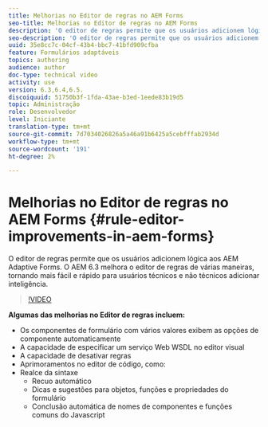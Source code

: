 ```yaml
---
title: Melhorias no Editor de regras no AEM Forms
seo-title: Melhorias no Editor de regras no AEM Forms
description: 'O editor de regras permite que os usuários adicionem lógica aos AEM Adaptive Forms. O AEM 6.3 melhora o editor de regras de várias maneiras, tornando mais fácil e rápido para usuários técnicos e não técnicos adicionar inteligência. '
seo-description: 'O editor de regras permite que os usuários adicionem lógica aos AEM Adaptive Forms. O AEM 6.3 melhora o editor de regras de várias maneiras, tornando mais fácil e rápido para usuários técnicos e não técnicos adicionar inteligência. '
uuid: 35e8cc7c-04cf-43b4-bbc7-41bfd909cfba
feature: Formulários adaptáveis
topics: authoring
audience: author
doc-type: technical video
activity: use
version: 6.3,6.4,6.5.
discoiquuid: 51750b3f-1fda-43ae-b3ed-1eede83b19d5
topic: Administração
role: Desenvolvedor
level: Iniciante
translation-type: tm+mt
source-git-commit: 7d7034026826a5a46a91b6425a5cebfffab2934d
workflow-type: tm+mt
source-wordcount: '191'
ht-degree: 2%

---
```



# Melhorias no Editor de regras no AEM Forms {#rule-editor-improvements-in-aem-forms}

O editor de regras permite que os usuários adicionem lógica aos AEM Adaptive Forms. O AEM 6.3 melhora o editor de regras de várias maneiras, tornando mais fácil e rápido para usuários técnicos e não técnicos adicionar inteligência.

>[!VIDEO](https://video.tv.adobe.com/v/19653?quality=9&learn=on)

**Algumas das melhorias no Editor de regras incluem:**

* Os componentes de formulário com vários valores exibem as opções de componente automaticamente
* A capacidade de especificar um serviço Web WSDL no editor visual
* A capacidade de desativar regras
* Aprimoramentos no editor de código, como:
* Realce da sintaxe
   * Recuo automático
   * Dicas e sugestões para objetos, funções e propriedades do formulário
   * Conclusão automática de nomes de componentes e funções comuns do Javascript
